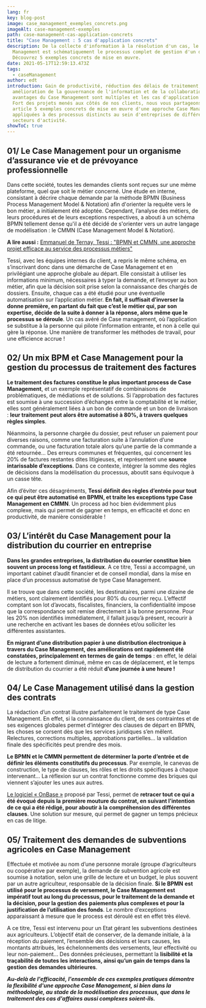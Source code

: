 ```yaml
---
lang: fr
key: blog-post
image: case_management_exemples_concrets.png
imageAlt: case-management-exemples
path: case-management-cas-application-concrets
title: "Case Management : 5 cas d'application concrets"
description: De la collecte d'information à la résolution d'un cas, le Case
  Management est schématiquement le processus complet de gestion d'un dossier.
  Découvrez 5 exemples concrets de mise en œuvre.
date: 2021-05-17T12:59:13.473Z
tags:
  - caseManagement
author: edt
introduction: Gain de productivité, réduction des délais de traitement,
  amélioration de la gouvernance de l'information et de la collaboration… les
  avantages du Case Management sont multiples et les cas d'application divers.
  Fort des projets menés aux côtés de nos clients, nous vous partageons dans cet
  article 5 exemples concrets de mise en œuvre d'une approche Case Management
  appliquées à des processus distincts au sein d'entreprises de différents
  secteurs d'activité.
showToC: true
---
```

## 01/ Le Case Management pour un organisme d’assurance vie et de prévoyance professionnelle

Dans cette société, toutes les demandes clients sont reçues sur une même plateforme, quel que soit le métier concerné. Une étude en interne, consistant à décrire chaque demande par la méthode BPMN (Business Process Management Model & Notation) afin d'orienter la requête vers le bon métier, a initialement été adoptée. Cependant, l’analyse des métiers, de leurs procédures et de leurs exceptions respectives, a abouti à un schéma BPMN tellement dense qu'il a été décidé de s'orienter vers un autre langage de modélisation : le CMMN (Case Management Model & Notation).

**A lire aussi :** [Emmanuel de Ternay, Tessi : "BPMN et CMMN, une approche projet efficace au service des processus métiers"](https://blog-consulting-and-integration.tessi.eu/posts/emmanuel-de-ternay-BPMN-CMMN-methodologie-modelisation-processus-metiers)

Tessi, avec les équipes internes du client, a repris le même schéma, en s’inscrivant donc dans une démarche de Case Management et en privilégiant une approche globale au départ. Elle consistait à utiliser les informations minimum, nécessaires à typer la demande, et l’envoyer au bon métier, afin que la décision soit prise selon la connaissance des chargés de dossiers. Ensuite, chaque cas a été étudié pour une éventuelle automatisation sur l’application métier. **En fait, il suffisait d’inverser la donne première, en partant** **du fait que c’est le métier qui, par son expertise, décide de la suite à donner à la réponse, alors même que le** **processus se déroule**. Un cas avéré de Case management, où l’application se substitue à la personne qui pilote l’information entrante, et non à celle qui gère la réponse. Une manière de transformer les méthodes de travail, pour une efficience accrue !

## 02/ Un mix BPM et Case Management pour la gestion du processus de traitement des factures

**Le traitement des factures constitue le plus important process de Case Management**, et un exemple représentatif de combinaisons de problématiques, de médiations et de solutions. Si l’approbation des factures est soumise à une succession d’échanges entre la comptabilité et le métier, elles sont généralement liées à un bon de commande et un bon de livraison : **leur traitement** **peut alors être automatisé à 80%, à travers quelques règles simples**.

Néanmoins, la personne chargée du dossier, peut refuser un paiement pour diverses raisons, comme une facturation suite à l’annulation d’une commande, ou une facturation totale alors qu’une partie de la commande a été retournée… Des erreurs communes et fréquentes, qui concernent les 20% de factures restantes dites litigieuses, et représentent une **source intarissable d’exceptions**. Dans ce contexte, intégrer la somme des règles de décisions dans la modélisation du processus, aboutit sans équivoque à un casse tête.

Afin d’éviter ces désagréments, **Tessi définit des règles d’entrée pour tout ce qui peut être automatisé en BPMN, et traite les exceptions type Case Management en CMMN**. Un process ad hoc bien évidemment plus complexe, mais qui permet de gagner en temps, en efficacité et donc en productivité, de manière considérable !

## 03/ L’intérêt du Case Management pour la distribution du courrier en entreprise

**Dans les grandes entreprises, la distribution du courrier constitue bien souvent un process long et fastidieux**. A ce titre, Tessi a accompagné, un important cabinet d’audit financier et de conseil mondial, dans la mise en place d’un processus automatisé de type Case Management.

Il se trouve que dans cette société, les destinataires, parmi une dizaine de métiers, sont clairement identifiés pour 80% du courrier reçu. L’effectif comptant son lot d’avocats, fiscalistes, financiers, la confidentialité impose que la correspondance soit remise directement à la bonne personne. Pour les 20% non identifiés immédiatement, il fallait jusqu’à présent, recourir à une recherche en activant les bases de données et/ou solliciter les différentes assistantes.

**En migrant d’une distribution papier à une distribution électronique à travers du Case Management, des améliorations ont rapidement été constatées, principalement en termes de gain de temps** : en effet, le délai de lecture a fortement diminué, même en cas de déplacement, et le temps de distribution du courrier a été réduit **d’une journée à une heure !**

## 04/ Le Case Management utilisé dans la gestion des contrats

La rédaction d’un contrat illustre parfaitement le traitement de type Case Management. En effet, si la connaissance du client, de ses contraintes et de ses exigences globales permet d’intégrer des clauses de départ en BPMN, les choses se corsent dès que les services juridiques s’en mêlent. Relectures, corrections multiples, approbations partielles… la validation finale des spécificités peut prendre des mois.

**Le BPMN et le CMMN permettent de déterminer la porte d’entrée et de définir les éléments** **constitutifs du processus**. Par exemple, le canevas de construction, le type de clauses, les rôles et les droits spécifiques à chaque intervenant... La réflexion sur un contrat fonctionne comme des briques qui viennent s’ajouter les unes aux autres.

[Le logiciel « OnBase »](https://www.onbase.com/fr-FR) proposé par Tessi, permet de **retracer tout ce qui a été évoqué depuis la** **première mouture du contrat, en suivant l’intention de ce qui a été rédigé, pour aboutir à la** **compréhension des différentes clauses**. Une solution sur mesure, qui permet de gagner un temps précieux en cas de litige.

## 05/ Traitement des demandes de subventions agricoles en Case Management

Effectuée et motivée au nom d’une personne morale (groupe d’agriculteurs ou coopérative par exemple), la demande de subvention agricole est soumise à notation, selon une grille de lecture et un budget, le plus souvent par un autre agriculteur, responsable de la décision finale. **Si le BPMN** **est utilisé pour le processus de versement, le Case Management est impératif tout au long du processus, pour le traitement de la demande et la décision, pour la gestion des** **paiements plus complexes et pour la justification de l’utilisation des fonds**. Le nombre d’exceptions apparaissant à mesure que le process est déroulé est en effet très élevé.

A ce titre, Tessi est intervenu pour un Etat gérant les subventions destinées aux agriculteurs. L’objectif était de conserver, de la demande initiale, à la réception du paiement, l’ensemble des décisions et leurs causes, les montants attribués, les échelonnements des versements, leur effectivité ou leur non-paiement… Des données précieuses, permettant la **lisibilité et la traçabilité de toutes les** **interactions, ainsi qu’un gain de temps dans la gestion des demandes ultérieures**.

***Au-delà de l'efficacité, l'ensemble de ces exemples pratiques démontre la flexibilité d'une approche Case Management, si bien dans la méthodologie, au stade de la modélisation des processus, que dans le traitement des cas d'affaires aussi complexes soient-ils.***